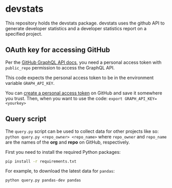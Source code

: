 # devstats

This repository holds the devstats package. devstats uses the github API to
generate developer statistics and a developer statistics report on a specified
project.

## OAuth key for accessing GitHub

Per the [GitHub GraphQL API docs](https://developer.github.com/v4/guides/forming-calls/),
you need a personal access token with `public_repo` permission to access the GraphQL API.

This code expects the personal access token to be in the environment variable
`GRAPH_API_KEY`.

You can [create a personal access token](https://help.github.com/en/github/authenticating-to-github/creating-a-personal-access-token-for-the-command-line) on GitHub and save it somewhere you trust.
Then, when you want to use the code: `export GRAPH_API_KEY=<yourkey>`

## Query script

The `query.py` script can be used to collect data for other projects like
so: `python query.py <repo_owner> <repo_name>` where `repo_owner` and
`repo_name` are the names of the **org** and **repo** on GitHub, respectively.

First you need to install the required Python packages:

```bash
pip install -r requirements.txt
```

For example, to download the latest data for `pandas`:

```bash
python query.py pandas-dev pandas
```
